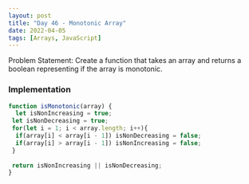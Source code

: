 ```yaml
---
layout: post
title: "Day 46 - Monotonic Array"
date: 2022-04-05
tags: [Arrays, JavaScript]
---
```


Problem Statement: Create a function that takes an array and returns a boolean representing if the array is monotonic.

### Implementation

```js
function isMonotonic(array) {
  let isNonIncreasing = true;
 let isNonDecreasing = true;
 for(let i = 1; i < array.length; i++){
  if(array[i] < array[i - 1]) isNonDecreasing = false;
  if(array[i] > array[i - 1]) isNonIncreasing = false;
 }
 
 return isNonIncreasing || isNonDecreasing;
}

```
